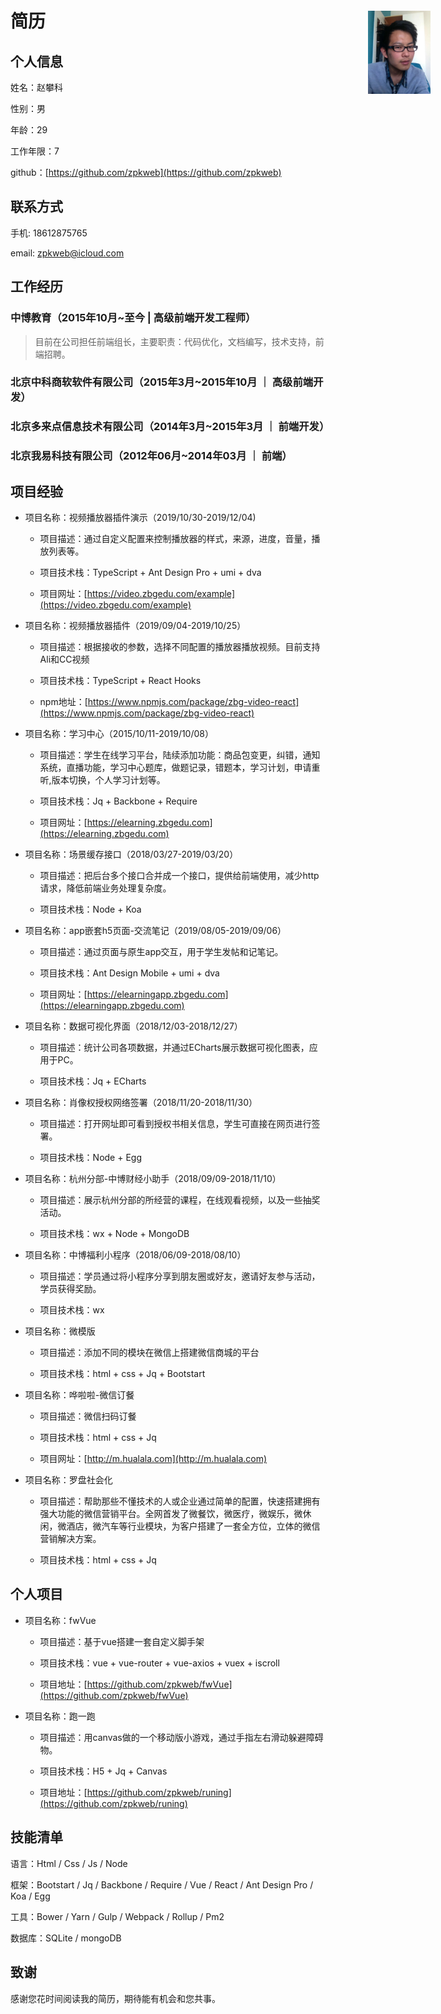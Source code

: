 # 简历

<p style="position: absolute; top: 80px; right: 60px;">
  <a href="https://github.com/zpkweb">
    <img width="100" src="avatar.jpeg">
  </a>
</p>

## 个人信息

  姓名：赵攀科

  性别：男

  年龄：29

  工作年限：7

  github：[https://github.com/zpkweb](https://github.com/zpkweb)

## 联系方式

  手机: 18612875765

  email: zpkweb@icloud.com

## 工作经历

### 中博教育（2015年10月~至今 | 高级前端开发工程师）

> 目前在公司担任前端组长，主要职责：代码优化，文档编写，技术支持，前端招聘。

### 北京中科商软软件有限公司（2015年3月~2015年10月 ｜ 高级前端开发）

### 北京多来点信息技术有限公司（2014年3月~2015年3月 ｜ 前端开发）

### 北京我易科技有限公司（2012年06月~2014年03月 ｜ 前端）

## 项目经验

- 项目名称：视频播放器插件演示（2019/10/30-2019/12/04)

  - 项目描述：通过自定义配置来控制播放器的样式，来源，进度，音量，播放列表等。

  - 项目技术栈：TypeScript + Ant Design Pro + umi + dva

  - 项目网址：[https://video.zbgedu.com/example](https://video.zbgedu.com/example)
  
- 项目名称：视频播放器插件（2019/09/04-2019/10/25）

  - 项目描述：根据接收的参数，选择不同配置的播放器播放视频。目前支持Ali和CC视频

  - 项目技术栈：TypeScript + React Hooks

  - npm地址：[https://www.npmjs.com/package/zbg-video-react](https://www.npmjs.com/package/zbg-video-react)
  
- 项目名称：学习中心（2015/10/11-2019/10/08）
  
  - 项目描述：学生在线学习平台，陆续添加功能：商品包变更，纠错，通知系统，直播功能，学习中心题库，做题记录，错题本，学习计划，申请重听,版本切换，个人学习计划等。
  
  - 项目技术栈：Jq + Backbone + Require
  
  - 项目网址：[https://elearning.zbgedu.com](https://elearning.zbgedu.com)

- 项目名称：场景缓存接口（2018/03/27-2019/03/20）
  
  - 项目描述：把后台多个接口合并成一个接口，提供给前端使用，减少http请求，降低前端业务处理复杂度。
  
  - 项目技术栈：Node + Koa

- 项目名称：app嵌套h5页面-交流笔记（2019/08/05-2019/09/06）

  - 项目描述：通过页面与原生app交互，用于学生发帖和记笔记。

  - 项目技术栈：Ant Design Mobile + umi + dva

  - 项目网址：[https://elearningapp.zbgedu.com](https://elearningapp.zbgedu.com)

- 项目名称：数据可视化界面（2018/12/03-2018/12/27）

  - 项目描述：统计公司各项数据，并通过ECharts展示数据可视化图表，应用于PC。

  - 项目技术栈：Jq + ECharts

- 项目名称：肖像权授权网络签署（2018/11/20-2018/11/30）

  - 项目描述：打开网址即可看到授权书相关信息，学生可直接在网页进行签署。

  - 项目技术栈：Node + Egg

- 项目名称：杭州分部-中博财经小助手（2018/09/09-2018/11/10）
  
  - 项目描述：展示杭州分部的所经营的课程，在线观看视频，以及一些抽奖活动。
  
  - 项目技术栈：wx + Node + MongoDB

- 项目名称：中博福利小程序（2018/06/09-2018/08/10）
  
  - 项目描述：学员通过将小程序分享到朋友圈或好友，邀请好友参与活动，学员获得奖励。
  
  - 项目技术栈：wx
  
- 项目名称：微模版

  - 项目描述：添加不同的模块在微信上搭建微信商城的平台

  - 项目技术栈：html + css + Jq + Bootstart
  
- 项目名称：哗啦啦-微信订餐

  - 项目描述：微信扫码订餐

  - 项目技术栈：html + css + Jq

  - 项目网址：[http://m.hualala.com](http://m.hualala.com)

- 项目名称：罗盘社会化

  - 项目描述：帮助那些不懂技术的人或企业通过简单的配置，快速搭建拥有强大功能的微信营销平台。全网首发了微餐饮，微医疗，微娱乐，微休闲，微酒店，微汽车等行业模块，为客户搭建了一套全方位，立体的微信营销解决方案。

  - 项目技术栈：html + css + Jq

## 个人项目

- 项目名称：fwVue
  
  - 项目描述：基于vue搭建一套自定义脚手架
  
  - 项目技术栈：vue + vue-router + vue-axios + vuex + iscroll
  
  - 项目地址：[https://github.com/zpkweb/fwVue](https://github.com/zpkweb/fwVue)

- 项目名称：跑一跑

  - 项目描述：用canvas做的一个移动版小游戏，通过手指左右滑动躲避障碍物。
  
  - 项目技术栈：H5 + Jq + Canvas
  
  - 项目地址：[https://github.com/zpkweb/runing](https://github.com/zpkweb/runing)

## 技能清单
  
  语言：Html / Css / Js / Node
  
  框架：Bootstart / Jq / Backbone / Require / Vue / React / Ant Design Pro / Koa / Egg
  
  工具：Bower / Yarn / Gulp / Webpack / Rollup / Pm2
  
  数据库：SQLite / mongoDB

## 致谢

  感谢您花时间阅读我的简历，期待能有机会和您共事。
